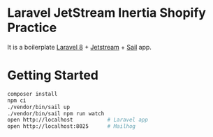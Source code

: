 # Laravel JetStream Inertia Shopify Practice

It is a boilerplate [Laravel 8](https://laravel.com/docs/8.x/installation) + [Jetstream](https://jetstream.laravel.com/2.x/introduction.html) + [Sail](https://laravel.com/docs/8.x/sail) app.

# Getting Started

```bash
composer install
npm ci
./vendor/bin/sail up
./vendor/bin/sail npm run watch
open http://localhost           # Laravel app
open http://localhost:8025      # Mailhog

```